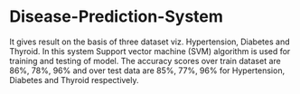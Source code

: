 # Disease-Prediction-System
It gives result on the basis of three dataset viz. Hypertension, Diabetes and Thyroid. In this system Support vector machine (SVM) algorithm is used for training and testing of model. The accuracy scores over train dataset are 86%, 78%, 96% and over test data are 85%, 77%, 96% for Hypertension, Diabetes and Thyroid respectively. 

